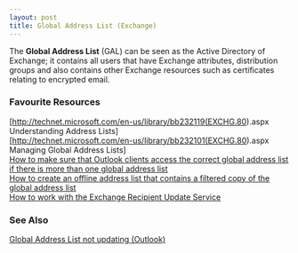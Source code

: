 ```yaml
---
layout: post 
title: Global Address List (Exchange)
---
```


The **Global Address List** (GAL) can be seen as the Active Directory of
Exchange; it contains all users that have Exchange attributes,
distribution groups and also contains other Exchange resources such as
certificates relating to encrypted email.

### Favourite Resources

\[<http://technet.microsoft.com/en-us/library/bb232119(EXCHG.80>).aspx
Understanding Address Lists\]\
\[<http://technet.microsoft.com/en-us/library/bb232101(EXCHG.80>).aspx
Managing Global Address Lists\]\
[How to make sure that Outlook clients access the correct global address
list if there is more than one global address
list](http://support.microsoft.com/kb/312287/en-us)\
[How to create an offline address list that contains a filtered copy of
the global address list](http://support.microsoft.com/kb/280435/en-us)\
[How to work with the Exchange Recipient Update
Service](http://support.microsoft.com/kb/319065)

### See Also

[Global Address List not updating
(Outlook)](Global_Address_List_not_updating_(Outlook) "wikilink")
